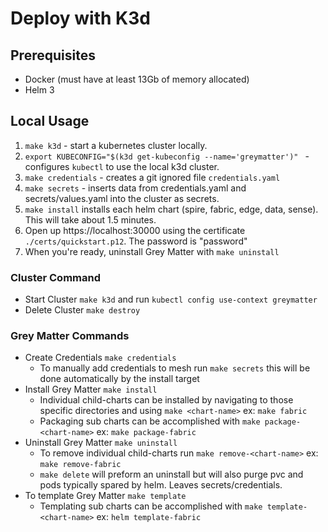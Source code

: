 # Deploy with K3d

## Prerequisites

- Docker  (must have at least 13Gb of memory allocated)
- Helm 3

## Local Usage


1. `make k3d` - start a kubernetes cluster locally.
1. `export KUBECONFIG="$(k3d get-kubeconfig --name='greymatter')" ` - configures `kubectl` to use the local k3d cluster.
1. `make credentials` - creates a git ignored file `credentials.yaml` 
1. `make secrets` - inserts data from credentials.yaml and secrets/values.yaml into the cluster as secrets.
1. `make install` installs each helm chart (spire, fabric, edge, data, sense). This will take about 1.5 minutes.
1. Open up https://localhost:30000 using the certificate `./certs/quickstart.p12`. The password is "password"
1. When you're ready, uninstall Grey Matter with `make uninstall`

### Cluster Command

- Start Cluster `make k3d` and run `kubectl config use-context greymatter`
- Delete Cluster `make destroy`

### Grey Matter Commands

- Create Credentials `make credentials`
  - To manually add credentials to mesh run `make secrets` this will be done automatically by the install target
- Install Grey Matter `make install`
  - Individual child-charts can be installed by navigating to those specific directories and using `make <chart-name>` ex: `make fabric`
  - Packaging sub charts can be accomplished with `make package-<chart-name>` ex: `make package-fabric`
- Uninstall Grey Matter `make uninstall`
  - To remove individual child-charts run `make remove-<chart-name>` ex: `make remove-fabric`
  - `make delete` will preform an uninstall but will also purge pvc and pods typically spared by helm.  Leaves secrets/credentials.
- To template Grey Matter `make template`
  - Templating sub charts can be accomplished with `make template-<chart-name>` ex: `helm template-fabric`

